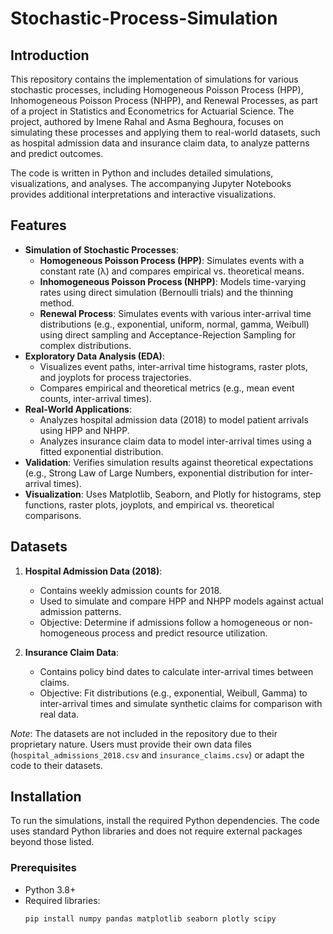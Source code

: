 # Stochastic-Process-Simulation
## Introduction
This repository contains the implementation of simulations for various stochastic processes, including Homogeneous Poisson Process (HPP), Inhomogeneous Poisson Process (NHPP), and Renewal Processes, as part of a project in Statistics and Econometrics for Actuarial Science. The project, authored by Imene Rahal and Asma Beghoura, focuses on simulating these processes and applying them to real-world datasets, such as hospital admission data and insurance claim data, to analyze patterns and predict outcomes.

The code is written in Python and includes detailed simulations, visualizations, and analyses. The accompanying Jupyter Notebooks provides additional interpretations and interactive visualizations.

## Features
- **Simulation of Stochastic Processes**:
  - **Homogeneous Poisson Process (HPP)**: Simulates events with a constant rate (λ) and compares empirical vs. theoretical means.
  - **Inhomogeneous Poisson Process (NHPP)**: Models time-varying rates using direct simulation (Bernoulli trials) and the thinning method.
  - **Renewal Process**: Simulates events with various inter-arrival time distributions (e.g., exponential, uniform, normal, gamma, Weibull) using direct sampling and Acceptance-Rejection Sampling for complex distributions.
- **Exploratory Data Analysis (EDA)**:
  - Visualizes event paths, inter-arrival time histograms, raster plots, and joyplots for process trajectories.
  - Compares empirical and theoretical metrics (e.g., mean event counts, inter-arrival times).
- **Real-World Applications**:
  - Analyzes hospital admission data (2018) to model patient arrivals using HPP and NHPP.
  - Analyzes insurance claim data to model inter-arrival times using a fitted exponential distribution.
- **Validation**: Verifies simulation results against theoretical expectations (e.g., Strong Law of Large Numbers, exponential distribution for inter-arrival times).
- **Visualization**: Uses Matplotlib, Seaborn, and Plotly for histograms, step functions, raster plots, joyplots, and empirical vs. theoretical comparisons.

## Datasets
1. **Hospital Admission Data (2018)**:
   - Contains weekly admission counts for 2018.
   - Used to simulate and compare HPP and NHPP models against actual admission patterns.
   - Objective: Determine if admissions follow a homogeneous or non-homogeneous process and predict resource utilization.

2. **Insurance Claim Data**:
   - Contains policy bind dates to calculate inter-arrival times between claims.
   - Objective: Fit distributions (e.g., exponential, Weibull, Gamma) to inter-arrival times and simulate synthetic claims for comparison with real data.

*Note*: The datasets are not included in the repository due to their proprietary nature. Users must provide their own data files (`hospital_admissions_2018.csv` and `insurance_claims.csv`) or adapt the code to their datasets.

## Installation
To run the simulations, install the required Python dependencies. The code uses standard Python libraries and does not require external packages beyond those listed.

### Prerequisites
- Python 3.8+
- Required libraries:
  ```bash
  pip install numpy pandas matplotlib seaborn plotly scipy
